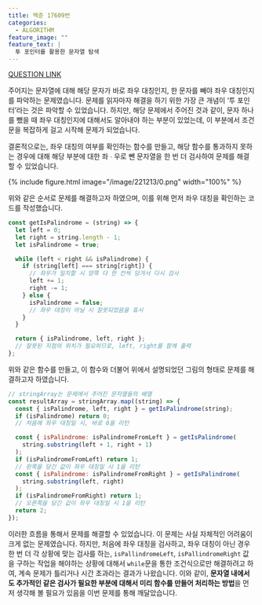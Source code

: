 ```yaml
---
title: 백준 17609번
categories:
  - ALGORITHM
feature_image: ""
feature_text: |
  투 포인터를 활용한 문자열 탐색
---
```


[QUESTION LINK](https://www.acmicpc.net/problem/17609)

주어지는 문자열에 대해 해당 문자가 바로 좌우 대칭인지, 한 문자를 빼야 좌우 대칭인지를 파악하는 문제였습니다. 문제를 읽자마자 해결을 하기 위한 가장 큰 개념이 ‘투 포인터’라는 것은 파악할 수 있었습니다. 하지만, 해당 문제에서 주어진 것과 같이, 문자 하나를 뺐을 때 좌우 대칭인지에 대해서도 알아내야 하는 부분이 있었는데, 이 부분에서 조건문을 복잡하게 걸고 시작해 문제가 되었습니다.

결론적으로는, 좌우 대칭의 여부를 확인하는 함수를 만들고, 해당 함수를 통과하지 못하는 경우에 대해 해당 부분에 대한 좌 ∙ 우로 뺀 문자열을 한 번 더 검사하여 문제를 해결할 수 있었습니다.

{% include figure.html image="/image/221213/0.png" width="100%" %}

위와 같은 순서로 문제를 해결하고자 하였으며, 이를 위해 먼저 좌우 대칭을 확인하는 코드를 작성했습니다.

```jsx
const getIsPalindrome = (string) => {
  let left = 0;
  let right = string.length - 1;
  let isPalindrome = true;

  while (left < right && isPalindrome) {
    if (string[left] === string[right]) {
      // 좌우가 일치할 시 양쪽 다 한 칸씩 당겨서 다시 검사
      left += 1;
      right -= 1;
    } else {
      isPalindrome = false;
      // 좌우 대칭이 아닐 시 잘못되었음을 표시
    }
  }

  return { isPalindrome, left, right };
  // 잘못된 지점의 위치가 필요하므로, left, right를 함께 출력
};
```

위와 같은 함수를 만들고, 이 함수와 더불어 위에서 설명되었던 그림의 형태로 문제를 해결하고자 하였습니다.

```jsx
// stringArray는 문제에서 주어진 문자열들의 배열
const resultArray = stringArray.map((string) => {
  const { isPalindrome, left, right } = getIsPalindrome(string);
  if (isPalindrome) return 0;
  // 처음에 좌우 대칭일 시, 바로 0을 리턴

  const { isPalindrome: isPalindromeFromLeft } = getIsPalindrome(
    string.substring(left + 1, right + 1)
  );
  if (isPalindromeFromLeft) return 1;
  // 왼쪽을 당긴 값이 좌우 대칭일 시 1을 리턴
  const { isPalindrome: isPalindromeFromRight } = getIsPalindrome(
    string.substring(left, right)
  );
  if (isPalindromeFromRight) return 1;
  // 오른쪽을 당긴 값이 좌우 대칭일 시 1을 리턴
  return 2;
});
```

이러한 흐름을 통해서 문제를 해결할 수 있었습니다. 이 문제는 사실 자체적인 어려움이 크게 없는 문제였습니다. 하지만, 처음에 좌우 대칭을 검사하고, 좌우 대칭이 아닌 경우 한 번 더 각 상황에 맞는 검사를 하는, `isPallindromeLeft`, `isPallindromeRight` 값을 구하는 작업을 해야하는 상황에 대해서 `while`문을 통한 조건식으로만 해결하려고 하여, 계속 문제가 틀리거나 시간 초과라는 결과가 나왔습니다. 이와 같이, **문자열 내에서도 추가적인 같은 검사가 필요한 부분에 대해서 미리 함수를 만들어 처리하는 방법**을 먼저 생각해 볼 필요가 있음을 이번 문제를 통해 깨달았습니다.
